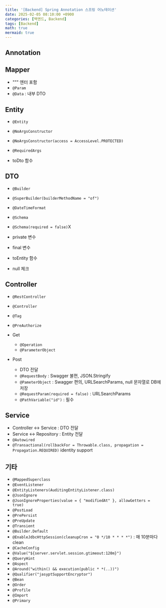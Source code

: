 ```yaml
---
title: '[Backend] Spring Annotation 스프링 어노테이션'
date: 2025-02-05 08:10:00 +0900
categories: [백엔드, Backend]
tags: [Backend]
math: true
mermaid: true
---
```


## Annotation
## Mapper
- """ 엔터 포함
- `@Param`
- `@Data` : 내부 DTO

## Entity
- `@Entity`
- `@NoArgsConstructor`
- `@NoArgsConstructor(access = AccessLevel.PROTECTED)`
- `@RequiredArgs`

- toDto 함수

## DTO 
- `@Builder`
- `@SuperBuilder(builderMethodName = "of")`
- `@DateTimeFormat`
- `@Schema`
- `@Schema(required = false)`X

- private 변수
- final 변수
- toEntity 함수
- null 체크

## Controller
- `@RestController`
- `@Controller`
- `@Tag`
- `@PreAuthorize`

- Get
	- `@Operation`
	- `@ParameterObject`
- Post
	- DTO 전달
	- `@RequestBody` : Swagger 불편, JSON.Stringify
	- `@PameterObject` : Swagger 편의, URLSearchParams, null 문자열로 DB에 저장
	- `@RequestParam(required = false)` : URLSearchParams
	- `@PathVariable("id")` : 필수

## Service
- Controller <-> Service : DTO 전달
- Service <-> Repository : Entity 전달
- `@Autowired`
- `@Transactional(rollbackFor = Throwable.class, propagation = Propagation.REQUIRED)` identity support

## 기타
- `@MappedSuperclass`
- `@EventListener`
- `@EntityListeners(AuditingEntityListener.class)`
- `@JsonIgnore`
- `@JsonIgnoreProperties(value = { "modifiedAt" }, allowGetters = true)`
- `@PostLoad`
- `@PrePersist`
- `@PreUpdate`
- `@Transient`
- `@Builder.Default`
- `@EnableJdbcHttpSession(cleanupCron = "0 */10 * * * *")` : 매 10분마다 clean
- `@CacheConfig`
- `@Value("${server.servlet.session.gtimeout:120m}")`
- `@QueryHint`
- `@Aspect`
- `@Around("within() && execution(public * *(..))")`
- `@Qualifier("jasyptSupportEncryptor")`
- `@Bean`
- `@Order`
- `@Profile`
- `@Import`
- `@Primary`